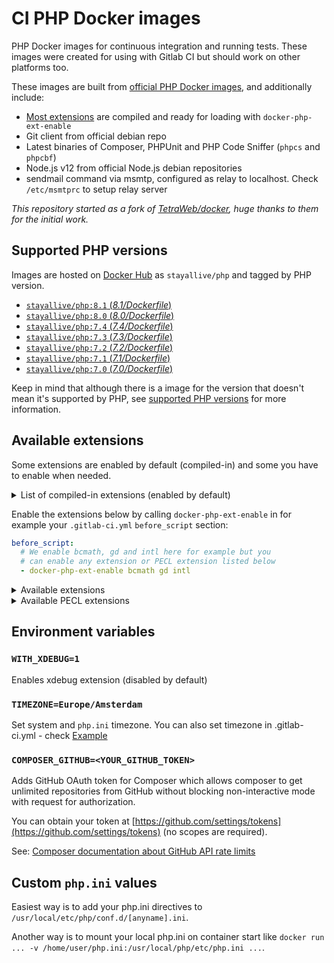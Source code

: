 # CI PHP Docker images

PHP Docker images for continuous integration and running tests. These images were created for using with Gitlab CI but should work on other platforms too.

These images are built from [official PHP Docker images](https://registry.hub.docker.com/_/php/), and additionally include:

- [Most extensions](#available-extensions) are compiled and ready for loading with `docker-php-ext-enable`
- Git client from official debian repo
- Latest binaries of Composer, PHPUnit and PHP Code Sniffer (`phpcs` and `phpcbf`)
- Node.js v12 from official Node.js debian repositories
- sendmail command via msmtp, configured as relay to localhost. Check `/etc/msmtprc` to setup relay server

_This repository started as a fork of [TetraWeb/docker](https://github.com/TetraWeb/docker), huge thanks to them for the initial work._

## Supported PHP versions

Images are hosted on [Docker Hub](https://hub.docker.com/r/stayallive/php) as `stayallive/php` and tagged by PHP version.

- [`stayallive/php:8.1` (*8.1/Dockerfile*)](https://github.com/stayallive/php-docker/blob/master/8.1/Dockerfile)
- [`stayallive/php:8.0` (*8.0/Dockerfile*)](https://github.com/stayallive/php-docker/blob/master/8.0/Dockerfile)
- [`stayallive/php:7.4` (*7.4/Dockerfile*)](https://github.com/stayallive/php-docker/blob/master/7.4/Dockerfile)
- [`stayallive/php:7.3` (*7.3/Dockerfile*)](https://github.com/stayallive/php-docker/blob/master/7.3/Dockerfile)
- [`stayallive/php:7.2` (*7.2/Dockerfile*)](https://github.com/stayallive/php-docker/blob/master/7.2/Dockerfile)
- [`stayallive/php:7.1` (*7.1/Dockerfile*)](https://github.com/stayallive/php-docker/blob/master/7.1/Dockerfile)
- [`stayallive/php:7.0` (*7.0/Dockerfile*)](https://github.com/stayallive/php-docker/blob/master/7.0/Dockerfile)

Keep in mind that although there is a image for the version that doesn't mean it's supported by PHP, see [supported PHP versions](https://www.php.net/supported-versions.php) for more information.

## Available extensions

Some extensions are enabled by default (compiled-in) and some you have to enable when needed.

<details>
<summary>List of compiled-in extensions (enabled by default)</summary>

- ctype
- curl
- date
- dom
- fileinfo
- filter
- ftp
- hash
- iconv
- json
- libxml
- mbstring
- mysqlnd
- openssl
- pcre
- pdo
- pdo_sqlite
- phar
- posix
- readline
- reflection
- session
- simplexml
- sodium
- spl
- sqlite3
- standard
- tokenizer
- xml
- xmlreader
- xmlwriter
- zlib

</details>

Enable the extensions below by calling `docker-php-ext-enable` in for example your `.gitlab-ci.yml` `before_script` section:

```yaml
before_script:
  # We enable bcmath, gd and intl here for example but you
  # can enable any extension or PECL extension listed below
  - docker-php-ext-enable bcmath gd intl
```

<details>
<summary>Available extensions</summary>

- bcmath
- bz2
- calendar
- dba
- exif
- ffi
- ftp
- gd
- gettext
- gmp
- imap
- intl
- ldap
- mysqli
- opcache
- pcntl
- pdo
- pdo_dblib
- pdo_mysql
- pdo_pgsql
- pgsql
- pspell
- shmop
- snmp
- soap
- sockets
- sysvmsg
- sysvsem
- sysvshm
- tidy
- xsl
- zip

</details>

<details>
<summary>Available PECL extensions</summary>

- igbinary 
- imagick
- mongodb
- redis
- xdebug

</details>

## Environment variables

### `WITH_XDEBUG=1`

Enables xdebug extension (disabled by default)

### `TIMEZONE=Europe/Amsterdam`

Set system and `php.ini` timezone. You can also set timezone in .gitlab-ci.yml - check [Example](https://github.com/TetraWeb/docker/blob/master/examples/purephp/.gitlab-ci.yml)

### `COMPOSER_GITHUB=<YOUR_GITHUB_TOKEN>`

Adds GitHub OAuth token for Composer which allows composer to get unlimited repositories from GitHub without blocking non-interactive mode with request for authorization.

You can obtain your token at [https://github.com/settings/tokens](https://github.com/settings/tokens) (no scopes are required).

See: [Composer documentation about GitHub API rate limits](https://getcomposer.org/doc/articles/authentication-for-private-packages.md#github-oauth)

## Custom `php.ini` values

Easiest way is to add your php.ini directives to `/usr/local/etc/php/conf.d/[anyname].ini`.

Another way is to mount your local php.ini on container start like `docker run ... -v /home/user/php.ini:/usr/local/php/etc/php.ini ...`.
